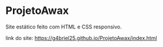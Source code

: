 # ProjetoAwax
Site estático feito com HTML e CSS responsivo.

link do site: https://g4briel25.github.io/ProjetoAwax/index.html
